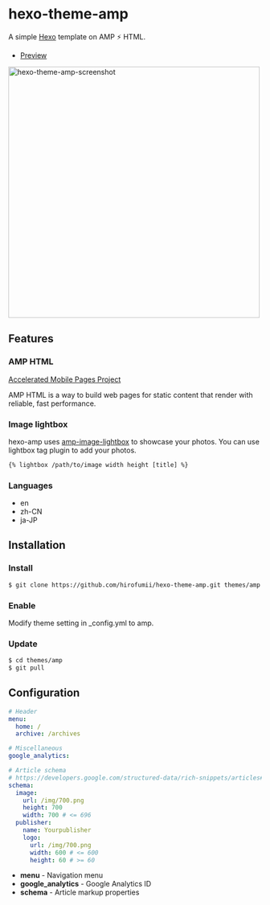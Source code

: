 hexo-theme-amp
==============

A simple [Hexo](https://hexo.io/) template on AMP ⚡ HTML.

- [Preview](http://hirofumii.github.io/hexo-theme-amp/)

<img src="https://raw.githubusercontent.com/hirofumii/hexo-theme-amp/images/screenshot_01.png" alt="hexo-theme-amp-screenshot" width="500" />


Features
--------

### AMP HTML

[Accelerated Mobile Pages Project](https://www.ampproject.org/)

AMP HTML is a way to build web pages for static content that render with reliable, fast performance. 


### Image lightbox

hexo-amp uses [amp-image-lightbox](https://ampbyexample.com/components/amp-image-lightbox/) to showcase your photos. You can use lightbox tag plugin to add your photos.

```html
{% lightbox /path/to/image width height [title] %}
```

### Languages

- en
- zh-CN
- ja-JP


Installation
------------

### Install

```bash
$ git clone https://github.com/hirofumii/hexo-theme-amp.git themes/amp
```

### Enable

Modify theme setting in _config.yml to amp.


### Update


```bash
$ cd themes/amp
$ git pull
```


Configuration
-------------

```yml
# Header
menu:
  home: /
  archive: /archives

# Miscellaneous
google_analytics: 

# Article schema
# https://developers.google.com/structured-data/rich-snippets/articles#article_markup_properties
schema:
  image:
    url: /img/700.png
    height: 700 
    width: 700 # <= 696
  publisher:
    name: Yourpublisher
    logo:
      url: /img/700.png
      width: 600 # <= 600
      height: 60 # >= 60
```

- **menu** - Navigation menu
- **google_analytics** - Google Analytics ID
- **schema** - Article markup properties